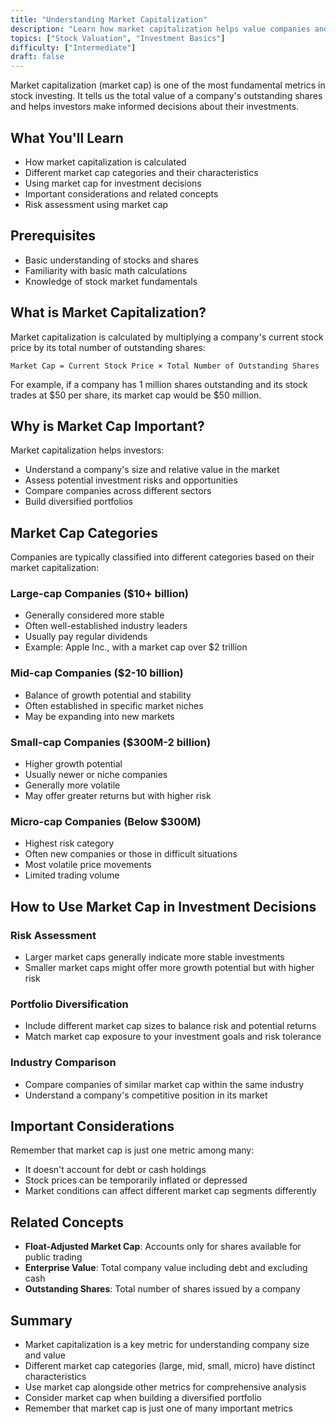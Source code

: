 ```yaml
---
title: "Understanding Market Capitalization"
description: "Learn how market capitalization helps value companies and make investment decisions"
topics: ["Stock Valuation", "Investment Basics"]
difficulty: ["Intermediate"]
draft: false
---
```

Market capitalization (market cap) is one of the most fundamental metrics in stock investing. It tells us the total value of a company's outstanding shares and helps investors make informed decisions about their investments.

## What You'll Learn
* How market capitalization is calculated
* Different market cap categories and their characteristics
* Using market cap for investment decisions
* Important considerations and related concepts
* Risk assessment using market cap

## Prerequisites
* Basic understanding of stocks and shares
* Familiarity with basic math calculations
* Knowledge of stock market fundamentals

## What is Market Capitalization?

Market capitalization is calculated by multiplying a company's current stock price by its total number of outstanding shares:

```
Market Cap = Current Stock Price × Total Number of Outstanding Shares
```

For example, if a company has 1 million shares outstanding and its stock trades at $50 per share, its market cap would be $50 million.

## Why is Market Cap Important?

Market capitalization helps investors:
* Understand a company's size and relative value in the market
* Assess potential investment risks and opportunities
* Compare companies across different sectors
* Build diversified portfolios

## Market Cap Categories

Companies are typically classified into different categories based on their market capitalization:

### Large-cap Companies ($10+ billion)
* Generally considered more stable
* Often well-established industry leaders
* Usually pay regular dividends
* Example: Apple Inc., with a market cap over $2 trillion

### Mid-cap Companies ($2-10 billion)
* Balance of growth potential and stability
* Often established in specific market niches
* May be expanding into new markets

### Small-cap Companies ($300M-2 billion)
* Higher growth potential
* Usually newer or niche companies
* Generally more volatile
* May offer greater returns but with higher risk

### Micro-cap Companies (Below $300M)
* Highest risk category
* Often new companies or those in difficult situations
* Most volatile price movements
* Limited trading volume

## How to Use Market Cap in Investment Decisions

### Risk Assessment
* Larger market caps generally indicate more stable investments
* Smaller market caps might offer more growth potential but with higher risk

### Portfolio Diversification
* Include different market cap sizes to balance risk and potential returns
* Match market cap exposure to your investment goals and risk tolerance

### Industry Comparison
* Compare companies of similar market cap within the same industry
* Understand a company's competitive position in its market

## Important Considerations

Remember that market cap is just one metric among many:
* It doesn't account for debt or cash holdings
* Stock prices can be temporarily inflated or depressed
* Market conditions can affect different market cap segments differently

## Related Concepts

* **Float-Adjusted Market Cap**: Accounts only for shares available for public trading
* **Enterprise Value**: Total company value including debt and excluding cash
* **Outstanding Shares**: Total number of shares issued by a company 

## Summary
* Market capitalization is a key metric for understanding company size and value
* Different market cap categories (large, mid, small, micro) have distinct characteristics
* Use market cap alongside other metrics for comprehensive analysis
* Consider market cap when building a diversified portfolio
* Remember that market cap is just one of many important metrics